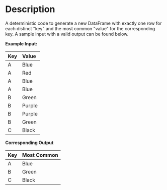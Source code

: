 # Description

A deterministic code to generate a new DataFrame with exactly one row for each distinct "key" and the most common "value" for the corresponding key. A sample input with a valid output can be found below.



**Example Input:**

| **Key** | **Value**  |
|:----|:-------|
| A   | Blue   |
| A   | Red    |
| A   | Blue   |
| A   | Blue   |
| B   | Green  |
| B   | Purple |
| B   | Purple |
| B   | Green  |
| C   | Black  |

**Corresponding Output**

| **Key** | **Most Common**  |
|:----|:-------|
| A   | Blue   |
| B   | Green  |
| C   | Black  |
